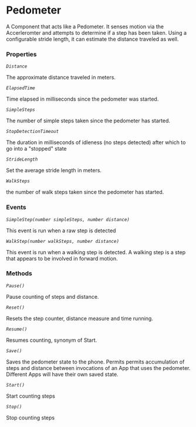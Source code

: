 # Pedometer

A Component that acts like a Pedometer. It senses motion via the Accerleromter and attempts to determine if a step has been taken. Using a configurable stride length, it can estimate the distance traveled as well.

### Properties

_`Distance`_

The approximate distance traveled in meters.

_`ElapsedTime`_

Time elapsed in milliseconds since the pedometer was started.

_`SimpleSteps`_

The number of simple steps taken since the pedometer has started.

_`StopDetectionTimeout`_

The duration in milliseconds of idleness (no steps detected) after which to go into a "stopped" state

_`StrideLength`_

Set the average stride length in meters.

_`WalkSteps`_

the number of walk steps taken since the pedometer has started.

### Events

_`SimpleStep(number simpleSteps, number distance)`_

This event is run when a raw step is detected

_`WalkStep(number walkSteps, number distance)`_

This event is run when a walking step is detected. A walking step is a step that appears to be involved in forward motion.

### Methods

_`Pause()`_

Pause counting of steps and distance.

_`Reset()`_

Resets the step counter, distance measure and time running.

_`Resume()`_

Resumes counting, synonym of Start.

_`Save()`_

Saves the pedometer state to the phone. Permits permits accumulation of steps and distance between invocations of an App that uses the pedometer. Different Apps will have their own saved state.

_`Start()`_

Start counting steps

_`Stop()`_

Stop counting steps

